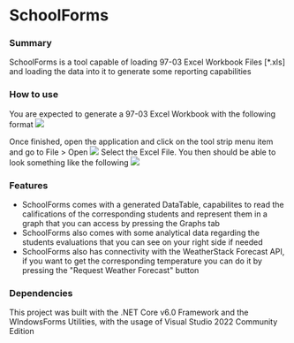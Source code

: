 # SchoolForms

### Summary
SchoolForms is a tool capable of loading 97-03 Excel Workbook Files [*.xls] and loading the data into it to generate some reporting capabilities

### How to use

You are expected to generate a 97-03 Excel Workbook with the following format
<img src="https://github.com/alexgc2/SchoolForms/blob/master/docs/ExcelSample.png">

Once finished, open the application and click on the tool strip menu item and go to File > Open
<img src="https://github.com/alexgc2/SchoolForms/blob/master/docs/SchoolDataManagerOpenFile.png">
Select the Excel File. You then should be able to look something like the following
<img src="https://github.com/alexgc2/SchoolForms/blob/master/docs/SuccessfullLoad.png">

### Features
- SchoolForms comes with a generated DataTable, capabilites to read the califications of the corresponding students and represent them in a graph that you can access by pressing the Graphs tab
- SchoolForms also comes with some analytical data regarding the students evaluations that you can see on your right side if needed
- SchoolForms also has connectivity with the WeatherStack Forecast API, if you want to get the corresponding temperature you can do it by pressing the "Request Weather Forecast" button

### Dependencies
This project was built with the .NET Core v6.0 Framework and the WIndowsForms Utilities, with the usage of Visual Studio 2022 Community Edition

